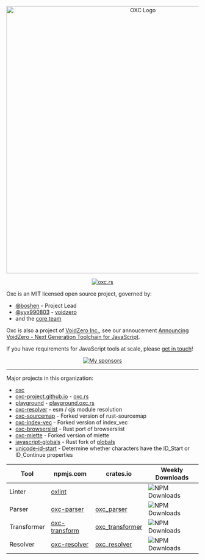 <p align="center">
    <img alt="OXC Logo" src="https://raw.githubusercontent.com/oxc-project/oxc-assets/main/preview-universal.png" width="700">
</p>

<div align="center">
  
[![oxc.rs][website-badge]][website-url]
  
</div>

[website-badge]: https://img.shields.io/badge/oxc.rs-blue
[website-url]: https://oxc.rs

Oxc is an MIT licensed open source project, governed by:

* [@boshen] - Project Lead
* [@yyx990803] - [voidzero]
* and the [core team](https://oxc.rs/team.html)
  
Oxc is also a project of [VoidZero Inc.][voidzero], see our annoucement [Announcing VoidZero - Next Generation Toolchain for JavaScript](https://voidzero.dev/blog).

If you have requirements for JavaScript tools at scale, please [get in touch](https://forms.gle/WQgjyzYJpwurpxWKA)!

<p align="center">
  <a href="https://github.com/sponsors/Boshen">
    <img src="https://cdn.jsdelivr.net/gh/boshen/sponsors/sponsors.svg" alt="My sponsors" />
  </a>
</p>

[@boshen]: https://github.com/boshen
[@yyx990803]: https://github.com/yyx990803
[Vite]: https://github.com/vitejs
[npmjs.com]: https://npmjs.com
[crates.io]: https://crates.io
[marketplace.visualstudio.com/vscode]: https://marketplace.visualstudio.com/vscode
[voidzero]: https://voidzero.dev

---

Major projects in this organization:

* [oxc](https://github.com/oxc-project/oxc)
* [oxc-project.github.io](https://github.com/oxc-project/oxc-project.github.io) - [oxc.rs](https://oxc.rs)
* [playground](https://github.com/oxc-project/playground) - [playground.oxc.rs](https://playground.oxc.rs)
* [oxc-resolver](https://github.com/oxc-project/oxc-resolver) - esm / cjs module resolution
* [oxc-sourcemap](https://github.com/oxc-project/oxc-sourcemap) - Forked version of rust-sourcemap
* [oxc-index-vec](https://github.com/oxc-project/oxc-index-vec) - Forked version of index_vec
* [oxc-browserslist](https://github.com/oxc-project/oxc-browserslist) - Rust port of browserslist
* [oxc-miette](https://github.com/oxc-project/oxc-miette) - Forked version of miette
* [javascript-globals](https://github.com/oxc-project/javascript-globals) - Rust fork of [globals](https://www.npmjs.com/package/globals) 
* [unicode-id-start](https://github.com/oxc-project/unicode-id-start) - Determine whether characters have the ID_Start or ID_Continue properties


| Tool | npmjs.com | crates.io | Weekly Downloads |
| ---- | --------- | --------- | ---------------- |
| Linter | [oxlint](https://npmjs.com/package/oxlint) | | ![NPM Downloads](https://img.shields.io/npm/dw/oxlint?label=npm) | 
| Parser | [oxc-parser](https://www.npmjs.com/package/oxc-parser) | [oxc_parser](https://crates.io/crates/oxc_parser) | ![NPM Downloads](https://img.shields.io/npm/dw/oxc-parser?label=npm) |
| Transformer | [oxc-transform](https://www.npmjs.com/package/oxc-transform) | [oxc_transformer](https://crates.io/crates/oxc_transformer) | ![NPM Downloads](https://img.shields.io/npm/dw/oxc-transform?label=npm) |
| Resolver | [oxc-resolver](https://www.npmjs.com/package/oxc-resolver) | [oxc_resolver](https://crates.io/crates/oxc_resolver) | ![NPM Downloads](https://img.shields.io/npm/dw/oxc-resolver?label=npm) |
